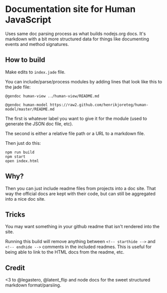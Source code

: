 # Documentation site for Human JavaScript

Uses same doc parsing process as what builds nodejs.org docs. It's markdown with a bit more structured data for things like documenting events and method signatures.

## How to build

Make edits to `index.jade` file.

You can include/parse/process modules by adding lines that look like this to the jade file:

```
@gendoc human-view ../human-view/README.md
        
@gendoc human-model https://raw2.github.com/henrikjoreteg/human-model/master/README.md
```
The first is whatever label you want to give it for the module (used to generate the JSON doc file, etc). 

The second is either a relative file path or a URL to a markdown file. 

Then just do this:

```
npm run build
npm start
open index.html
```

## Why?

Then you can just include readme files from projects into a doc site. That way the official docs are kept with their code, but can still be aggregated into a nice doc site.

## Tricks

You may want something in your github readme that isn't rendered into the site.

Running this build will remove anything between `<!-- starthide -->` and `<!-- endhide -->` comments in the included readmes. This is useful for being able to link to the HTML docs from the readme, etc.

## Credit

<3 to @legastero, @latent_flip and node docs for the sweet structured markdown format/parsiing.
